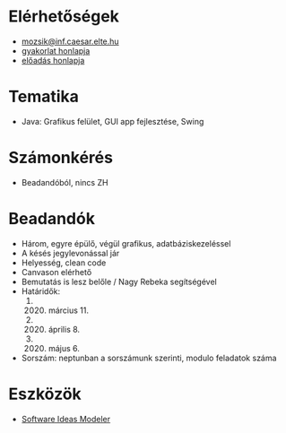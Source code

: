 # Elérhetőségek
 - mozsik@inf.caesar.elte.hu
 - [gyakorlat honlapja](https://people.inf.elte.hu/mozsik/)
 - [előadás honlapja](http://swap.web.elte.hu/)

# Tematika
 - Java: Grafikus felület, GUI app fejlesztése, Swing

# Számonkérés
 - Beadandóból, nincs ZH

# Beadandók
 - Három, egyre épülő, végül grafikus, adatbáziskezeléssel
 - A késés jegylevonással jár
 - Helyesség, clean code
 - Canvason elérhető
 - Bemutatás is lesz belőle / Nagy Rebeka segítségével
 - Határidők:
    1. 2020. március 11.
    2. 2020. április 8.
    3. 2020. május 6.
 - Sorszám: neptunban a sorszámunk szerinti, modulo feladatok száma

# Eszközök
 - [Software Ideas Modeler](https://www.softwareideas.net/en/download)